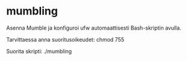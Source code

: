# mumbling

Asenna Mumble ja konfiguroi ufw automaattisesti Bash-skriptin avulla.

Tarvittaessa anna suoritusoikeudet:
chmod 755

Suorita skripti:
./mumbling
